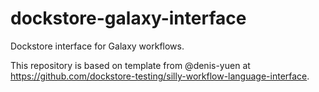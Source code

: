 # dockstore-galaxy-interface

Dockstore interface for Galaxy workflows.

This repository is based on template from @denis-yuen at https://github.com/dockstore-testing/silly-workflow-language-interface.

